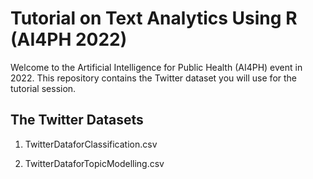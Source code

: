 # Tutorial on Text Analytics Using R (AI4PH 2022)

Welcome to the Artificial Intelligence for Public Health (AI4PH) event in 2022.
This repository contains the Twitter dataset you will use for the tutorial session. 

## The Twitter Datasets

1. TwitterDataforClassification.csv

2. TwitterDataforTopicModelling.csv
